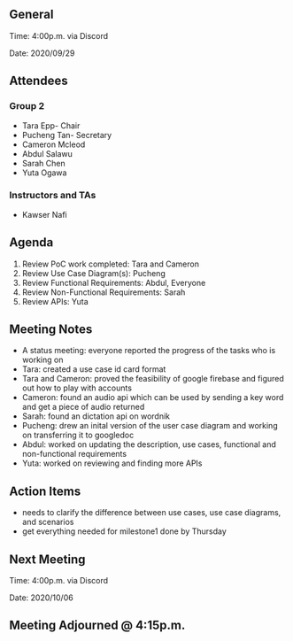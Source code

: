 ## General

Time: 4:00p.m. via Discord

Date: 2020/09/29

## Attendees
### Group 2
* Tara Epp- Chair
* Pucheng Tan- Secretary
* Cameron Mcleod
* Abdul Salawu 
* Sarah Chen
* Yuta Ogawa

### Instructors and TAs
* Kawser Nafi

## Agenda 
1. Review PoC work completed: Tara and Cameron
2. Review Use Case Diagram(s): Pucheng
3. Review Functional Requirements: Abdul, Everyone
4. Review Non-Functional Requirements: Sarah
5. Review APIs: Yuta

## Meeting Notes
- A status meeting: everyone reported the progress of the tasks who is working on
- Tara: created a use case id card format
- Tara and Cameron: proved the feasibility of google firebase and figured out how to play with accounts
- Cameron: found an audio api which can be used by sending a key word and get a piece of audio returned
- Sarah: found an dictation api on wordnik
- Pucheng: drew an inital version of the user case diagram and working on transferring it to googledoc
- Abdul: worked on updating the description, use cases, functional and non-functional requirements
- Yuta: worked on reviewing and finding more APIs

## Action Items
- needs to clarify the difference between use cases, use case diagrams, and scenarios
- get everything needed for milestone1 done by Thursday

## Next Meeting

Time: 4:00p.m. via Discord

Date: 2020/10/06

## Meeting Adjourned @ 4:15p.m.

